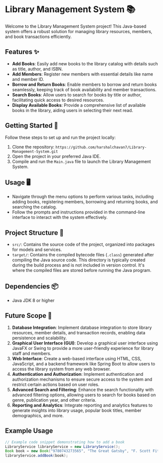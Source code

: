 # Library Management System 📚

Welcome to the Library Management System project! This Java-based system offers a robust solution for managing library resources, members, and book transactions efficiently.

## Features ✨

- **Add Books**: Easily add new books to the library catalog with details such as title, author, and ISBN.
- **Add Members**: Register new members with essential details like name and member ID.
- **Borrow and Return Books**: Enable members to borrow and return books seamlessly, keeping track of book availability and member transactions.
- **Search Books**: Allow users to search for books by title or author, facilitating quick access to desired resources.
- **Display Available Books**: Provide a comprehensive list of available books in the library, aiding users in selecting their next read.

## Getting Started 🚀

Follow these steps to set up and run the project locally:

1. Clone the repository: `https://github.com/harshalchavan7/Library-Management-System.git`
2. Open the project in your preferred Java IDE.
3. Compile and run the `Main.java` file to launch the Library Management System.

## Usage 🖥️

- Navigate through the menu options to perform various tasks, including adding books, registering members, borrowing and returning books, and searching the catalog.
- Follow the prompts and instructions provided in the command-line interface to interact with the system effectively.

## Project Structure 📁

- `src/`: Contains the source code of the project, organized into packages for models and services.
- `target/`: Contains the compiled bytecode files (`.class`) generated after compiling the Java source code. This directory is typically created during the build process and is not included in version control. It's where the compiled files are stored before running the Java program.

## Dependencies 📦

- Java JDK 8 or higher

## Future Scope 🚀

1. **Database Integration**: Implement database integration to store library resources, member details, and transaction records, enabling data persistence and scalability.
2. **Graphical User Interface (GUI)**: Develop a graphical user interface using JavaFX or Swing to provide a more user-friendly experience for library staff and members.
3. **Web Interface**: Create a web-based interface using HTML, CSS, JavaScript, and a backend framework like Spring Boot to allow users to access the library system from any web browser.
4. **Authentication and Authorization**: Implement authentication and authorization mechanisms to ensure secure access to the system and restrict certain actions based on user roles.
5. **Advanced Search and Filtering**: Enhance the search functionality with advanced filtering options, allowing users to search for books based on genre, publication year, and other criteria.
6. **Reporting and Analytics**: Integrate reporting and analytics features to generate insights into library usage, popular book titles, member demographics, and more.

## Example Usage

```java
// Example code snippet demonstrating how to add a book
LibraryService libraryService = new LibraryService();
Book book = new Book("9780743273565", "The Great Gatsby", "F. Scott Fitzgerald", 1925);
libraryService.addBook(book);
